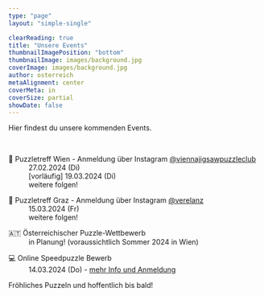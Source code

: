 ```yaml
---
type: "page"
layout: "simple-single"

clearReading: true
title: "Unsere Events"
thumbnailImagePosition: "bottom"
thumbnailImage: images/background.jpg
coverImage: images/background.jpg
author: osterreich
metaAlignment: center
coverMeta: in
coverSize: partial
showDate: false
---
```


Hier findest du unsere kommenden Events.
<!--more-->
<br>
    
<dl>
<dt>&#127905; Puzzletreff Wien - Anmeldung über Instagram <a href="https://www.instagram.com/viennajigsawpuzzleclub">@viennajigsawpuzzleclub</a></dt>
    <dd>27.02.2024 (Di)</dd>
    <dd>[vorläufig] 19.03.2024 (Di)</dd>
    <dd>weitere folgen!</dd>
</dl>

<dl>
<dt>&#127823; Puzzletreff Graz - Anmeldung über Instagram <a href="https://www.instagram.com/verelanz">@verelanz</a></dt>
    <dd>15.03.2024 (Fr)</dd>
    <dd>weitere folgen!</dd>
</dl>

<dl>
<dt>&#127462;&#127481; Österreichischer Puzzle-Wettbewerb</dt>
    <dd>in Planung! (voraussichtlich Sommer 2024 in Wien)</dd>
</dl>

<dl>
<dt>&#128187; Online Speedpuzzle Bewerb</dt>
    <dd>14.03.2024 (Do) - <a href="https://docs.google.com/forms/d/e/1FAIpQLScnuMfnLmxDPKtBF1V5NJzswkLY6SxW7CJUsSQBl4_75vq2-g/viewform">mehr Info und Anmeldung</a> </dd>
</dl>


Fröhliches Puzzeln und hoffentlich bis bald!

